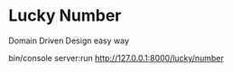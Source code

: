 # Lucky Number

Domain Driven Design easy way

bin/console server:run
http://127.0.0.1:8000/lucky/number